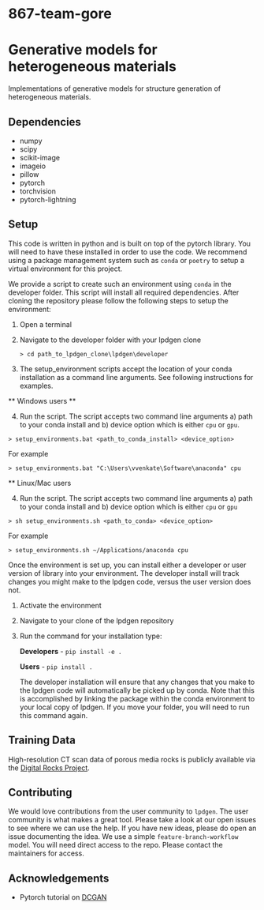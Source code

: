 # 867-team-gore

# Generative models for heterogeneous materials

Implementations of generative models for structure generation of heterogeneous materials.

## Dependencies
* numpy
* scipy
* scikit-image
* imageio
* pillow
* pytorch
* torchvision
* pytorch-lightning


## Setup
This code is written in python and is built on top of the pytorch library.
You will need to have these installed in order to use the code. We recommend
using a package management system such as `conda` or `poetry` to setup a
virtual environment for this project.


We provide a script to create such an environment using `conda` in the 
developer folder. This script will install all required dependencies. After
cloning the repository please follow the following steps to setup the 
environment:

1. Open a terminal
2. Navigate to the developer folder with your lpdgen clone

   `> cd path_to_lpdgen_clone\lpdgen\developer`

3. The setup_environment scripts accept the location of your conda installation
   as a command line arguments. See following instructions for examples.

** Windows users **

4. Run the script. The script accepts two command line arguments a) path to your 
conda install and b) device option which is either `cpu` or `gpu`.

```
> setup_environments.bat <path_to_conda_install> <device_option>
```

For example

```
> setup_environments.bat "C:\Users\vvenkate\Software\anaconda" cpu
```

** Linux/Mac users

4. Run the script.  The script accepts two command line arguments a) path to
your conda install and b) device option which is either `cpu` or `gpu`
   
```
> sh setup_environments.sh <path_to_conda> <device_option>
```

For example

```
> setup_environments.sh ~/Applications/anaconda cpu
```


Once the environment is set up, you can install either a developer or user
version of library into your environment. The developer install will track
changes you might make to the lpdgen code, versus the user version does not.

1. Activate the environment
2. Navigate to your clone of the lpdgen repository
3. Run the command for your installation type:

   **Developers** - `pip install -e .`

   **Users** - `pip install .`

   The developer installation will ensure that any changes that you make to 
   the lpdgen code will automatically be picked up by conda. Note that this
   is accomplished by linking the package within the conda environment to your
   local copy of lpdgen. If you move your folder, you will need to run this
   command again.


## Training Data
High-resolution CT scan data of porous media rocks is publicly available via
the [Digital Rocks Project](https://www.digitalrocksportal.org/). 


## Contributing
We would love contributions from the user community to `lpdgen`. The user
community is what makes a great tool. Please take a look at our open issues to
see where we can use the help. If you have new ideas, please do open an issue 
documenting the idea. We use a simple `feature-branch-workflow` model. You will
need direct access to the repo. Please contact the maintainers for access.


## Acknowledgements
* Pytorch tutorial on [DCGAN](https://pytorch.org/tutorials/beginner/dcgan_faces_tutorial.html)

